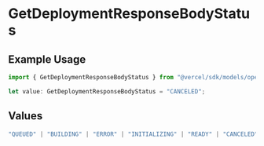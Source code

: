 # GetDeploymentResponseBodyStatus

## Example Usage

```typescript
import { GetDeploymentResponseBodyStatus } from "@vercel/sdk/models/operations/getdeployment.js";

let value: GetDeploymentResponseBodyStatus = "CANCELED";
```

## Values

```typescript
"QUEUED" | "BUILDING" | "ERROR" | "INITIALIZING" | "READY" | "CANCELED"
```